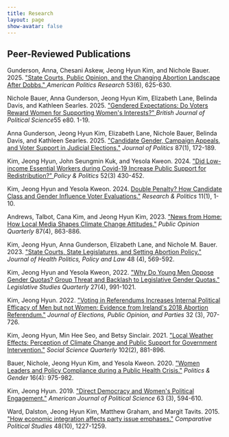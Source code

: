 ```yaml
---
title: Research
layout: page
show-avatar: false
---
```


<section>
  <h2> Peer-Reviewed Publications </h2>
  <p> Gunderson, Anna, Chesani Askew, Jeong Hyun Kim, and Nichole Bauer. 2025. <a href="https://journals.sagepub.com/doi/full/10.1177/1532673X251343039" target="_blank"> "State Courts, Public Opinion, and the Changing Abortion Landscape After Dobbs." </a> 
  <i>American Politics Research</i> 53(6), 625-630. </p>
  
   <p>  Nichole Bauer, Anna Gunderson, Jeong Hyun Kim, Elizabeth Lane, Belinda Davis, and Kathleen Searles. 2025. <a href="https://www.cambridge.org/core/journals/british-journal-of-political-science/article/gendered-expectations-do-voters-reward-women-for-supporting-womens-interests/1ED531AC25B077F1AFE1A88E5B086A4A" target="_blank"> "Gendered Expectations: Do Voters Reward Women for Supporting Women's Interests?" </a> 
  <i>British Journal of Political Science</i>55 e80. 1-19.</p>

  <p>Anna Gunderson, Jeong Hyun Kim, Elizabeth Lane, Nichole Bauer, Belinda Davis, and Kathleen Searles. 2025. <a href="https://www.journals.uchicago.edu/doi/abs/10.1086/730721" target="_blank">"Candidate Gender, Campaign Appeals, and Voter Support in Judicial Elections."</a> <i> Journal of Politics</i> 87(1), 172-189.
  </p>

  <p>Kim, Jeong Hyun, John Seungmin Kuk, and Yesola Kweon. 2024. <a href="https://bristoluniversitypressdigital.com/view/journals/pp/52/3/article-p430.xml" target="_blank"> "Did Low-income Essential Workers during Covid-19 Increase Public Support for Redistribution?" </a> <i>Policy & Politics</i> 52(3) 430-452.
  </p>
<p> Kim, Jeong Hyun and Yesola Kweon. 2024. <a href="https://journals.sagepub.com/doi/abs/10.1177/20531680241226511" target="_blank">Double Penalty? How Candidate Class and Gender Influence Voter Evaluations."</a> <i>Research & Politics</i> 11(1), 1-10. </p>
<p>Andrews, Talbot, Cana Kim, and Jeong Hyun Kim, 2023. <a href="https://academic.oup.com/poq/article-abstract/87/4/863/7459212" target="_blank">"News from Home: How Local Media Shapes Climate Change Attitudes."</a> <i>Public Opinion Quarterly</i> 87(4), 863-886. </p>
<p>Kim, Jeong Hyun, Anna Gunderson, Elizabeth Lane, and Nichole M. Bauer. 2023. <a href="https://read.dukeupress.edu/jhppl/article-abstract/48/4/569/342863" target="_blank">"State Courts, State Legislatures, and Setting Abortion Policy."</a> <i>Journal of Health Politics, Policy and Law</i> 48 (4), 569-592.</p>

<p> Kim, Jeong Hyun and Yesola Kweon, 2022. <a href="https://onlinelibrary.wiley.com/doi/full/10.1111/lsq.12371" target="_blank">"Why Do Young Men Oppose Gender Quotas? Group Threat and Backlash to Legislative Gender Quotas." </a> <i>Legislative Studies Quarterly</i> 27(4), 991-1021.</p>

<p>Kim, Jeong Hyun. 2022. <a href="https://www.tandfonline.com/doi/abs/10.1080/17457289.2021.1929258" target="_blank">"Voting in Referendums Increases Internal Political Efficacy of Men but not Women: Evidence from Ireland's 2018 Abortion Referendum."</a> <i>Journal of Elections, Public Opinion, and Parties</i> 32 (3), 707-726. 
</p>

<p>Kim, Jeong Hyun, Min Hee Seo, and Betsy Sinclair. 2021. <a href="https://onlinelibrary.wiley.com/doi/full/10.1111/ssqu.12942" target="_blank">"Local Weather Effects: Perception of Climate Change and Public Support for Government Intervention."</a> <i>Social Science Quarterly</i> 102(2), 881-896.</p>

<p> Bauer, Nichole, Jeong Hyun Kim, and Yesola Kweon. 2020. <a href="https://www.cambridge.org/core/journals/politics-and-gender/article/women-leaders-and-policy-compliance-during-a-public-health-crisis/F0C1DD547BF83FF6C729B17AFC127C1A" target="_blank">"Women Leaders and Policy Compliance during a Public Health Crisis."</a> <i>Politics & Gender</i> 16(4): 975-982. </p>
<p> Kim, Jeong Hyun. 2019. <a href="https://onlinelibrary.wiley.com/doi/full/10.1111/ajps.12420" target="_blank">"Direct Democracy and Women's Political Engagement."</a>  <i>American Journal of Political Science</i> 63 (3), 594-610.</p>
<p>Ward, Dalston, Jeong Hyun Kim, Matthew Graham, and Margit Tavits. 2015. <a href="https://journals.sagepub.com/doi/abs/10.1177/0010414015576745" target="_blank">"How economic integration affects party issue emphases."</a> <i>Comparative Political Studies</i> 48(10), 1227-1259.</p>
</section>
